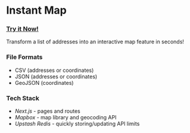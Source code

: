 # Instant Map
### [Try it Now!](https://instant-map.vercel.app/)  
Transform a list of addresses into an interactive map feature in seconds!

### File Formats
- CSV (addresses or coordinates)
- JSON (addresses or coordinates)
- GeoJSON (coordinates)

### Tech Stack
- *Next.js* - pages and routes
- *Mapbox* - map library and geocoding API
- *Upstash Redis* - quickly storing/updating API limits